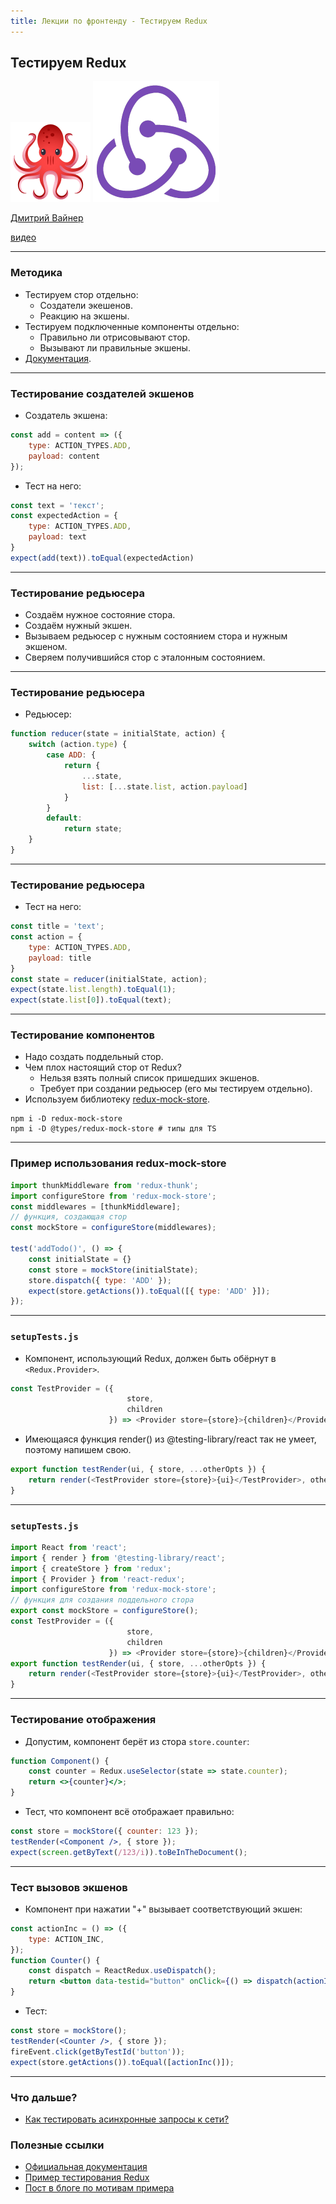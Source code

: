 ```yaml
---
title: Лекции по фронтенду - Тестируем Redux
---
```


## Тестируем Redux

![react-testing library](assets/react-testing/logo-large.png)
![redux](assets/redux/logo.png)

[Дмитрий Вайнер](https://github.com/dmitryweiner)

[видео](https://drive.google.com/file/d/1xqG4h7YNgbZaoOcCGKDQkOhXsERyPThO/view?usp=sharing)

---

### Методика
* Тестируем стор отдельно:
  * Создатели экешенов.
  * Реакцию на экшены.
* Тестируем подключенные компоненты отдельно:
  * Правильно ли отрисовывают стор.
  * Вызывают ли правильные экшены.
* [Документация](https://redux.js.org/recipes/writing-tests).

---

### Тестирование создателей экшенов
* Создатель экшена:

```js
const add = content => ({
    type: ACTION_TYPES.ADD,
    payload: content
});
```
* Тест на него:

```js
const text = 'текст';
const expectedAction = {
    type: ACTION_TYPES.ADD,
    payload: text
}
expect(add(text)).toEqual(expectedAction)
```

---

### Тестирование редьюсера
* Создаём нужное состояние стора.
* Создаём нужный экшен.
* Вызываем редьюсер с нужным состоянием стора и нужным экшеном.
* Сверяем получившийся стор с эталонным состоянием.
---

### Тестирование редьюсера
* Редьюсер:

```js
function reducer(state = initialState, action) {
    switch (action.type) {
        case ADD: {
            return {
                ...state,
                list: [...state.list, action.payload]
            }
        }
        default:
            return state;
    }
}
```
---

### Тестирование редьюсера
* Тест на него:

```js
const title = 'text';
const action = {
    type: ACTION_TYPES.ADD,
    payload: title
}
const state = reducer(initialState, action);
expect(state.list.length).toEqual(1);
expect(state.list[0]).toEqual(text);
```
---

### Тестирование компонентов
* Надо создать поддельный стор.
* Чем плох настоящий стор от Redux?
  * Нельзя взять полный список пришедших экшенов.
  * Требует при создании редьюсер (его мы тестируем отдельно).
* Используем библиотеку [redux-mock-store](https://github.com/reduxjs/redux-mock-store).

```shell
npm i -D redux-mock-store
npm i -D @types/redux-mock-store # типы для TS
``` 
---

### Пример использования redux-mock-store

```js
import thunkMiddleware from 'redux-thunk';
import configureStore from 'redux-mock-store';
const middlewares = [thunkMiddleware];
// функция, создающая стор
const mockStore = configureStore(middlewares);

test('addTodo()', () => {
    const initialState = {}
    const store = mockStore(initialState);
    store.dispatch({ type: 'ADD' });
    expect(store.getActions()).toEqual([{ type: 'ADD' }]);
});
```
---

### ```setupTests.js```
* Компонент, использующий Redux, должен быть обёрнут в ```<Redux.Provider>```.
```js
const TestProvider = ({
                          store,
                          children
                      }) => <Provider store={store}>{children}</Provider>
```
* Имеющаяся функция render() из @testing-library/react так не умеет, поэтому напишем свою.
```js
export function testRender(ui, { store, ...otherOpts }) {
    return render(<TestProvider store={store}>{ui}</TestProvider>, otherOpts);
}
```
---

### ```setupTests.js```

```js
import React from 'react';
import { render } from '@testing-library/react';
import { createStore } from 'redux';
import { Provider } from 'react-redux';
import configureStore from 'redux-mock-store';
// функция для создания поддельного стора
export const mockStore = configureStore();
const TestProvider = ({
                          store,
                          children
                      }) => <Provider store={store}>{children}</Provider>
export function testRender(ui, { store, ...otherOpts }) {
    return render(<TestProvider store={store}>{ui}</TestProvider>, otherOpts)
}
```

---

### Тестирование отображения
* Допустим, компонент берёт из стора ```store.counter```:
```jsx
function Component() {
    const counter = Redux.useSelector(state => state.counter);
    return <>{counter}</>;
}
```
* Тест, что компонент всё отображает правильно:
```jsx
const store = mockStore({ counter: 123 });
testRender(<Component />, { store });
expect(screen.getByText(/123/i)).toBeInTheDocument();
```

---

### Тест вызовов экшенов
* Компонент при нажатии "+" вызывает соответствующий экшен:

```jsx
const actionInc = () => ({
    type: ACTION_INC,
});
function Counter() {
    const dispatch = ReactRedux.useDispatch();
    return <button data-testid="button" onClick={() => dispatch(actionInc())}>+</button>;
}
```
* Тест:

```jsx
const store = mockStore();
testRender(<Counter />, { store });
fireEvent.click(getByTestId('button'));
expect(store.getActions()).toEqual([actionInc()]);
```

---

### Что дальше?
* [Как тестировать асинхронные запросы к сети?](https://dmitryweiner.github.io/lectures/Test%20Redux%20Thunk.html#/)

### Полезные ссылки
* [Официальная документация](https://redux.js.org/recipes/writing-tests)
* [Пример тестирования Redux](https://gist.github.com/krawaller/e5d40217658fa132f3c3904987e467cd)
* [Пост в блоге по мотивам примера](https://blog.krawaller.se/posts/unit-testing-react-redux-components/)